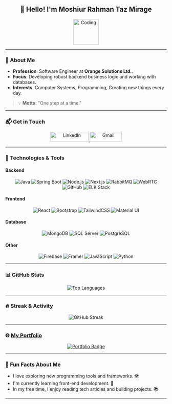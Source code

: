 <h2 align="center">👋 Hello! I'm Moshiur Rahman Taz Mirage</h2>
<p align="center">
  <img src="https://media.giphy.com/media/L1R1tvI9svkIWwpVYr/giphy.gif" alt="Coding" width="80"/>
</p>

---

### 🚀 About Me
- **Profession**: Software Engineer at **Orange Solutions Ltd.**.
- **Focus**: Developing robust backend business logic and working with databases.
- **Interests**: Computer Systems, Programming, Creating new things every day.

> 💡 **Motto**: "One step at a time."

---

### 📬 Get in Touch
<p align="center">
  <a href="https://linkedin.com/in/moshiur-rahman-mirage-085059154" target="blank">
    <img src="https://img.shields.io/badge/LinkedIn-0077B5?style=for-the-badge&logo=linkedin&logoColor=white" alt="LinkedIn" height="30" width="120"/>
  </a>
  <a href="mailto:moshiur.mirage@gmail.com" target="blank">
    <img src="https://img.shields.io/badge/Gmail-D14836?style=for-the-badge&logo=gmail&logoColor=white" alt="Gmail" height="30" width="100"/>
  </a>
</p>

---

### 🧰 Technologies & Tools

#### Backend
<p align="center">
  <img src="https://img.shields.io/badge/Java-ED8B00?style=for-the-badge&logo=java&logoColor=white" alt="Java"/>
  <img src="https://img.shields.io/badge/Spring%20Boot-6DB33F?style=for-the-badge&logo=springboot&logoColor=white" alt="Spring Boot"/>
  <img src="https://img.shields.io/badge/Node.js-339933?style=for-the-badge&logo=nodedotjs&logoColor=white" alt="Node.js"/>
  <img src="https://img.shields.io/badge/Next-red?style=for-the-badge&logo=next.js&logoColor=white" alt="Next.js"/>
  <img src="https://img.shields.io/badge/RabbitMQ-FF6600?style=for-the-badge&logo=rabbitmq&logoColor=white" alt="RabbitMQ"/>
  <img src="https://img.shields.io/badge/WebRTC-333333?style=for-the-badge&logo=webrtc&logoColor=white" alt="WebRTC"/>
  <img src="https://img.shields.io/badge/github-%23121011.svg?style=for-the-badge&logo=github&logoColor=white" alt="GitHub"/>
  <img src="https://img.shields.io/badge/ELK%20Stack-005571?style=for-the-badge&logo=elasticstack&logoColor=white" alt="ELK Stack"/>
</p>

#### Frontend
<p align="center">
  <img src="https://img.shields.io/badge/React-20232A?style=for-the-badge&logo=react&logoColor=61DAFB" alt="React"/>
  <img src="https://img.shields.io/badge/Bootstrap-563D7C?style=for-the-badge&logo=bootstrap&logoColor=white" alt="Bootstrap"/>
  <img src="https://img.shields.io/badge/Tailwind_CSS-38B2AC?style=for-the-badge&logo=tailwind-css&logoColor=white" alt="TailwindCSS"/>
  <img src="https://img.shields.io/badge/Material--UI-0081CB?style=for-the-badge&logo=mui&logoColor=white" alt="Material UI"/>
</p>

#### Database
<p align="center">
  <img src="https://img.shields.io/badge/MongoDB-47A248?style=for-the-badge&logo=mongodb&logoColor=white" alt="MongoDB"/>
  <img src="https://img.shields.io/badge/Microsoft%20SQL%20Server-CC2927?style=for-the-badge&logo=microsoft%20sql%20server&logoColor=white" alt="SQL Server"/>
  <img src="https://img.shields.io/badge/PostgreSQL-336791?style=for-the-badge&logo=postgresql&logoColor=white" alt="PostgreSQL"/>
</p>

#### Other
<p align="center">
  <img src="https://img.shields.io/badge/Firebase-FFCA28?style=for-the-badge&logo=firebase&logoColor=black" alt="Firebase"/>
  <img src="https://img.shields.io/badge/Framer-0055FF?style=for-the-badge&logo=framer&logoColor=white" alt="Framer"/>
  <img src="https://img.shields.io/badge/JavaScript-F7DF1E?style=for-the-badge&logo=javascript&logoColor=black" alt="JavaScript"/>
  <img src="https://img.shields.io/badge/Python-3776AB?style=for-the-badge&logo=python&logoColor=white" alt="Python"/>
</p>

---

### 📊 GitHub Stats
<p align="center">
  <img src="https://github-readme-stats.vercel.app/api/top-langs/?username=moshiur-rahman-mirage&theme=radical&show_icons=true&hide_border=true&layout=compact" alt="Top Languages"/>
</p>

---

### 🔥 Streak & Activity
<p align="center">
  <img src="https://github-readme-streak-stats.herokuapp.com/?user=moshiur-rahman-mirage&theme=default&hide_border=true" alt="GitHub Streak"/>
</p>

---

### 🌐 [My Portfolio](https://portfolio-2b98e.web.app/)
<p align="center">
  <a href="https://portfolio-2b98e.web.app/">
    <img src="https://img.shields.io/badge/Portfolio-Visit%20Now-blue?style=for-the-badge&logo=web&logoColor=white" alt="Portfolio Badge"/>
  </a>
</p>

---

### 🎉 Fun Facts About Me
- I love exploring new programming tools and frameworks. 🛠️
- I'm currently learning front-end development. 🎨
- In my free time, I enjoy reading tech articles and building projects. 📚

---
